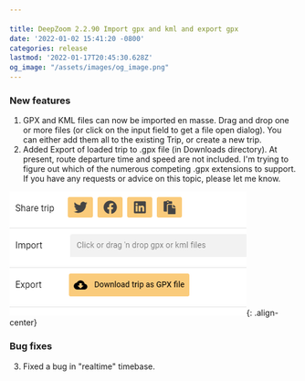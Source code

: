 ```yaml
---

title: DeepZoom 2.2.90 Import gpx and kml and export gpx
date: '2022-01-02 15:41:20 -0800'
categories: release
lastmod: '2022-01-17T20:45:30.628Z'
og_image: "/assets/images/og_image.png"
---
```


### New features

1. GPX and KML files can now be imported en masse.  Drag and drop one or more files (or click on the input field to get a file open dialog).
You can either add them all to the existing Trip, or create a new trip.
2. Added Export of loaded trip to .gpx file (in Downloads directory).  At present, route departure time and speed are not included.  I'm trying to figure out which of the numerous competing .gpx extensions to support.  If you have any requests or advice on this topic, please let me know.

![](/assets/images/import-export-gpx-kml.png){: .align-center}

### Bug fixes
3. Fixed a bug in "realtime" timebase.




